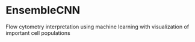 # EnsembleCNN
Flow cytometry interpretation using machine learning with visualization of important cell populations
